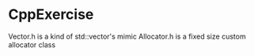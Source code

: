 # CppExercise
Vector.h is a kind of std::vector's mimic
Allocator.h is a fixed size custom allocator class
